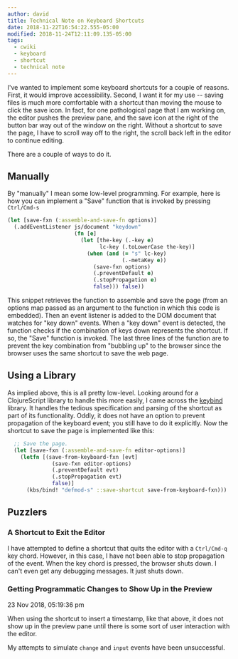 ```yaml
---
author: david
title: Technical Note on Keyboard Shortcuts
date: 2018-11-22T16:54:22.555-05:00
modified: 2018-11-24T12:11:09.135-05:00
tags:
  - cwiki
  - keyboard
  - shortcut
  - technical note
---
```


I've wanted to implement some keyboard shortcuts for a couple of reasons. First, it would improve accessibility. Second, I want it for my use -- saving files is much more comfortable with a shortcut than moving the mouse to click the save icon. In fact, for one pathological page that I am working on, the editor pushes the preview pane, and the save icon at the right of the button bar way out of the window on the right. Without a shortcut to save the page, I have to scroll way off to the right, the scroll back left in the editor to continue editing.

There are a couple of ways to do it.

## Manually ##

By "manually" I mean some low-level programming. For example, here is how you can implement a "Save" function that is invoked by pressing `Ctrl/Cmd-s`

```clojure
(let [save-fxn (:assemble-and-save-fn options)]
  (.addEventListener js/document "keydown"
                     (fn [e]
                       (let [the-key (.-key e)
                             lc-key (.toLowerCase the-key)]
                         (when (and (= "s" lc-key)
                                    (.-metaKey e))
                           (save-fxn options)
                           (.preventDefault e)
                           (.stopPropagation e)
                           false))) false))
```

This snippet retrieves the function to assemble and save the page (from an options map passed as an argument to the function in which this code is embedded). Then an event listener is added to the DOM document that watches for "key down" events. When a "key down" event is detected, the function checks if the combination of keys down represents the shortcut. If so, the "Save" function is invoked. The last three lines of the function are to prevent the key combination from "bubbling up" to the browser since the browser uses the same shortcut to save the web page.

## Using a Library ##

As implied above, this is all pretty low-level. Looking around for a ClojureScript library to handle this more easily, I came across the [keybind](https://github.com/piranha/keybind) library. It handles the tedious specification and parsing of the shortcut as part of its functionality. Oddly, it does not have an option to prevent propagation of the keyboard event; you still have to do it explicitly. Now the shortcut to save the page is implemented like this:

```clojure
  ;; Save the page.
  (let [save-fxn (:assemble-and-save-fn editor-options)]
    (letfn [(save-from-keyboard-fxn [evt]
              (save-fxn editor-options)
              (.preventDefault evt)
              (.stopPropagation evt)
              false)]
      (kbs/bind! "defmod-s" ::save-shortcut save-from-keyboard-fxn)))
```

## Puzzlers ##

### A Shortcut to Exit the Editor ###

I have attempted to define a shortcut that quits the editor with a `Ctrl/Cmd-q` key chord. However, in this case,​ I have not been able to stop propagation of the event. When the key chord is pressed, the browser shuts down. I can't even get any debugging messages. It just shuts down.

### Getting Programmatic Changes to Show Up in the Preview ###

23 Nov 2018, 05:19:36 pm

When using the shortcut to insert a timestamp, like that above, it does not show up in the preview pane until there is some sort of user interaction with the editor.

My attempts to simulate `change` and `input` events have been unsuccessful.